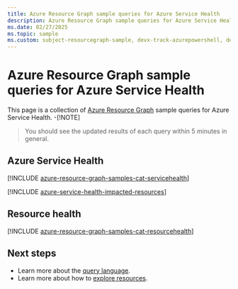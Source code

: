 ```yaml
---
title: Azure Resource Graph sample queries for Azure Service Health
description: Azure Resource Graph sample queries for Azure Service Health showing the use of resource types and tables to access Azure Service Health related resources and properties.
ms.date: 02/27/2025
ms.topic: sample
ms.custom: subject-resourcegraph-sample, devx-track-azurepowershell, devx-track-azurecli
---
```

# Azure Resource Graph sample queries for Azure Service Health

This page is a collection of [Azure Resource Graph](/azure/governance/resource-graph/overview) sample queries for Azure Service Health.
-[!NOTE]
>You should see the updated results of each query within 5 minutes in general.

## Azure Service Health

[!INCLUDE [azure-resource-graph-samples-cat-servicehealth](./includes/azure-service-health.md)]

[!INCLUDE [azure-service-health-impacted-resources](includes/azure-service-health-impacted-resources.md)]

## Resource health

[!INCLUDE [azure-resource-graph-samples-cat-resourcehealth](./includes/resource-health.md)]

## Next steps

- Learn more about the [query language](/azure/governance/resource-graph/concepts/query-language).
- Learn more about how to [explore resources](/azure/governance/resource-graph/concepts/explore-resources).
